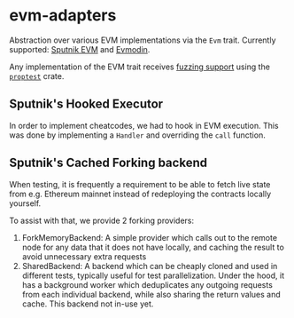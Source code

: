# evm-adapters

Abstraction over various EVM implementations via the `Evm` trait. Currently
supported: [Sputnik EVM](https://github.com/rust-blockchain/evm/) and
[Evmodin](https://github.com/vorot93/evmodin).

Any implementation of the EVM trait receives [fuzzing support](./src/fuzz.rs)
using the [`proptest`](https://docs.rs/proptest) crate.

## Sputnik's Hooked Executor

In order to implement cheatcodes, we had to hook in EVM execution. This was done
by implementing a `Handler` and overriding the `call` function.

## Sputnik's Cached Forking backend

When testing, it is frequently a requirement to be able to fetch live state from
e.g. Ethereum mainnet instead of redeploying the contracts locally yourself.

To assist with that, we provide 2 forking providers:

1. ForkMemoryBackend: A simple provider which calls out to the remote node for
   any data that it does not have locally, and caching the result to avoid
   unnecessary extra requests
1. SharedBackend: A backend which can be cheaply cloned and used in different
   tests, typically useful for test parallelization. Under the hood, it has a
   background worker which deduplicates any outgoing requests from each
   individual backend, while also sharing the return values and cache. This
   backend not in-use yet.
